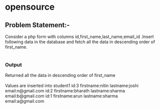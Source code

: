 # opensource

<h2>Problem Statement:-</h2>
Consider a php form with columns id,first_name,last_name,email_id .Insert following data in the database and fetch all the data in descending order of first_name.

<br>
</br>
<h3>Output</h3>
Returned all the data in descending order of first_name

<br>
</br>
Values are inserted into student1
id:3
firstname:nitin
lastname:joshi
email:n@gmail.com
id:2
firstname:bharath
lastname:sharma
email:b@gmail.com
id:1
firstname:arun
lastname:sharma
email:a@gmail.com
